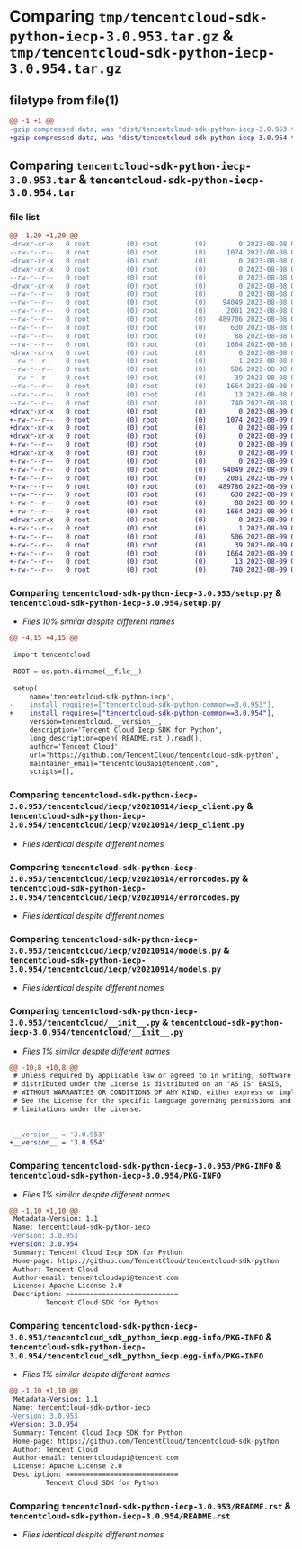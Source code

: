 # Comparing `tmp/tencentcloud-sdk-python-iecp-3.0.953.tar.gz` & `tmp/tencentcloud-sdk-python-iecp-3.0.954.tar.gz`

## filetype from file(1)

```diff
@@ -1 +1 @@
-gzip compressed data, was "dist/tencentcloud-sdk-python-iecp-3.0.953.tar", last modified: Tue Aug  8 00:26:37 2023, max compression
+gzip compressed data, was "dist/tencentcloud-sdk-python-iecp-3.0.954.tar", last modified: Wed Aug  9 00:26:39 2023, max compression
```

## Comparing `tencentcloud-sdk-python-iecp-3.0.953.tar` & `tencentcloud-sdk-python-iecp-3.0.954.tar`

### file list

```diff
@@ -1,20 +1,20 @@
-drwxr-xr-x   0 root         (0) root         (0)        0 2023-08-08 00:26:37.000000 tencentcloud-sdk-python-iecp-3.0.953/
--rw-r--r--   0 root         (0) root         (0)     1074 2023-08-08 00:26:37.000000 tencentcloud-sdk-python-iecp-3.0.953/setup.py
-drwxr-xr-x   0 root         (0) root         (0)        0 2023-08-08 00:26:37.000000 tencentcloud-sdk-python-iecp-3.0.953/tencentcloud/
-drwxr-xr-x   0 root         (0) root         (0)        0 2023-08-08 00:26:37.000000 tencentcloud-sdk-python-iecp-3.0.953/tencentcloud/iecp/
--rw-r--r--   0 root         (0) root         (0)        0 2023-08-08 00:26:37.000000 tencentcloud-sdk-python-iecp-3.0.953/tencentcloud/iecp/__init__.py
-drwxr-xr-x   0 root         (0) root         (0)        0 2023-08-08 00:26:37.000000 tencentcloud-sdk-python-iecp-3.0.953/tencentcloud/iecp/v20210914/
--rw-r--r--   0 root         (0) root         (0)        0 2023-08-08 00:26:37.000000 tencentcloud-sdk-python-iecp-3.0.953/tencentcloud/iecp/v20210914/__init__.py
--rw-r--r--   0 root         (0) root         (0)    94049 2023-08-08 00:26:37.000000 tencentcloud-sdk-python-iecp-3.0.953/tencentcloud/iecp/v20210914/iecp_client.py
--rw-r--r--   0 root         (0) root         (0)     2001 2023-08-08 00:26:37.000000 tencentcloud-sdk-python-iecp-3.0.953/tencentcloud/iecp/v20210914/errorcodes.py
--rw-r--r--   0 root         (0) root         (0)   489786 2023-08-08 00:26:37.000000 tencentcloud-sdk-python-iecp-3.0.953/tencentcloud/iecp/v20210914/models.py
--rw-r--r--   0 root         (0) root         (0)      630 2023-08-08 00:26:37.000000 tencentcloud-sdk-python-iecp-3.0.953/tencentcloud/__init__.py
--rw-r--r--   0 root         (0) root         (0)       88 2023-08-08 00:26:37.000000 tencentcloud-sdk-python-iecp-3.0.953/setup.cfg
--rw-r--r--   0 root         (0) root         (0)     1664 2023-08-08 00:26:37.000000 tencentcloud-sdk-python-iecp-3.0.953/PKG-INFO
-drwxr-xr-x   0 root         (0) root         (0)        0 2023-08-08 00:26:37.000000 tencentcloud-sdk-python-iecp-3.0.953/tencentcloud_sdk_python_iecp.egg-info/
--rw-r--r--   0 root         (0) root         (0)        1 2023-08-08 00:26:37.000000 tencentcloud-sdk-python-iecp-3.0.953/tencentcloud_sdk_python_iecp.egg-info/dependency_links.txt
--rw-r--r--   0 root         (0) root         (0)      506 2023-08-08 00:26:37.000000 tencentcloud-sdk-python-iecp-3.0.953/tencentcloud_sdk_python_iecp.egg-info/SOURCES.txt
--rw-r--r--   0 root         (0) root         (0)       39 2023-08-08 00:26:37.000000 tencentcloud-sdk-python-iecp-3.0.953/tencentcloud_sdk_python_iecp.egg-info/requires.txt
--rw-r--r--   0 root         (0) root         (0)     1664 2023-08-08 00:26:37.000000 tencentcloud-sdk-python-iecp-3.0.953/tencentcloud_sdk_python_iecp.egg-info/PKG-INFO
--rw-r--r--   0 root         (0) root         (0)       13 2023-08-08 00:26:37.000000 tencentcloud-sdk-python-iecp-3.0.953/tencentcloud_sdk_python_iecp.egg-info/top_level.txt
--rw-r--r--   0 root         (0) root         (0)      740 2023-08-08 00:26:37.000000 tencentcloud-sdk-python-iecp-3.0.953/README.rst
+drwxr-xr-x   0 root         (0) root         (0)        0 2023-08-09 00:26:39.000000 tencentcloud-sdk-python-iecp-3.0.954/
+-rw-r--r--   0 root         (0) root         (0)     1074 2023-08-09 00:26:38.000000 tencentcloud-sdk-python-iecp-3.0.954/setup.py
+drwxr-xr-x   0 root         (0) root         (0)        0 2023-08-09 00:26:39.000000 tencentcloud-sdk-python-iecp-3.0.954/tencentcloud/
+drwxr-xr-x   0 root         (0) root         (0)        0 2023-08-09 00:26:39.000000 tencentcloud-sdk-python-iecp-3.0.954/tencentcloud/iecp/
+-rw-r--r--   0 root         (0) root         (0)        0 2023-08-09 00:26:38.000000 tencentcloud-sdk-python-iecp-3.0.954/tencentcloud/iecp/__init__.py
+drwxr-xr-x   0 root         (0) root         (0)        0 2023-08-09 00:26:39.000000 tencentcloud-sdk-python-iecp-3.0.954/tencentcloud/iecp/v20210914/
+-rw-r--r--   0 root         (0) root         (0)        0 2023-08-09 00:26:38.000000 tencentcloud-sdk-python-iecp-3.0.954/tencentcloud/iecp/v20210914/__init__.py
+-rw-r--r--   0 root         (0) root         (0)    94049 2023-08-09 00:26:38.000000 tencentcloud-sdk-python-iecp-3.0.954/tencentcloud/iecp/v20210914/iecp_client.py
+-rw-r--r--   0 root         (0) root         (0)     2001 2023-08-09 00:26:38.000000 tencentcloud-sdk-python-iecp-3.0.954/tencentcloud/iecp/v20210914/errorcodes.py
+-rw-r--r--   0 root         (0) root         (0)   489786 2023-08-09 00:26:38.000000 tencentcloud-sdk-python-iecp-3.0.954/tencentcloud/iecp/v20210914/models.py
+-rw-r--r--   0 root         (0) root         (0)      630 2023-08-09 00:26:38.000000 tencentcloud-sdk-python-iecp-3.0.954/tencentcloud/__init__.py
+-rw-r--r--   0 root         (0) root         (0)       88 2023-08-09 00:26:39.000000 tencentcloud-sdk-python-iecp-3.0.954/setup.cfg
+-rw-r--r--   0 root         (0) root         (0)     1664 2023-08-09 00:26:39.000000 tencentcloud-sdk-python-iecp-3.0.954/PKG-INFO
+drwxr-xr-x   0 root         (0) root         (0)        0 2023-08-09 00:26:39.000000 tencentcloud-sdk-python-iecp-3.0.954/tencentcloud_sdk_python_iecp.egg-info/
+-rw-r--r--   0 root         (0) root         (0)        1 2023-08-09 00:26:39.000000 tencentcloud-sdk-python-iecp-3.0.954/tencentcloud_sdk_python_iecp.egg-info/dependency_links.txt
+-rw-r--r--   0 root         (0) root         (0)      506 2023-08-09 00:26:39.000000 tencentcloud-sdk-python-iecp-3.0.954/tencentcloud_sdk_python_iecp.egg-info/SOURCES.txt
+-rw-r--r--   0 root         (0) root         (0)       39 2023-08-09 00:26:39.000000 tencentcloud-sdk-python-iecp-3.0.954/tencentcloud_sdk_python_iecp.egg-info/requires.txt
+-rw-r--r--   0 root         (0) root         (0)     1664 2023-08-09 00:26:39.000000 tencentcloud-sdk-python-iecp-3.0.954/tencentcloud_sdk_python_iecp.egg-info/PKG-INFO
+-rw-r--r--   0 root         (0) root         (0)       13 2023-08-09 00:26:39.000000 tencentcloud-sdk-python-iecp-3.0.954/tencentcloud_sdk_python_iecp.egg-info/top_level.txt
+-rw-r--r--   0 root         (0) root         (0)      740 2023-08-09 00:26:38.000000 tencentcloud-sdk-python-iecp-3.0.954/README.rst
```

### Comparing `tencentcloud-sdk-python-iecp-3.0.953/setup.py` & `tencentcloud-sdk-python-iecp-3.0.954/setup.py`

 * *Files 10% similar despite different names*

```diff
@@ -4,15 +4,15 @@
 
 import tencentcloud
 
 ROOT = os.path.dirname(__file__)
 
 setup(
     name='tencentcloud-sdk-python-iecp',
-    install_requires=["tencentcloud-sdk-python-common==3.0.953"],
+    install_requires=["tencentcloud-sdk-python-common==3.0.954"],
     version=tencentcloud.__version__,
     description='Tencent Cloud Iecp SDK for Python',
     long_description=open('README.rst').read(),
     author='Tencent Cloud',
     url='https://github.com/TencentCloud/tencentcloud-sdk-python',
     maintainer_email="tencentcloudapi@tencent.com",
     scripts=[],
```

### Comparing `tencentcloud-sdk-python-iecp-3.0.953/tencentcloud/iecp/v20210914/iecp_client.py` & `tencentcloud-sdk-python-iecp-3.0.954/tencentcloud/iecp/v20210914/iecp_client.py`

 * *Files identical despite different names*

### Comparing `tencentcloud-sdk-python-iecp-3.0.953/tencentcloud/iecp/v20210914/errorcodes.py` & `tencentcloud-sdk-python-iecp-3.0.954/tencentcloud/iecp/v20210914/errorcodes.py`

 * *Files identical despite different names*

### Comparing `tencentcloud-sdk-python-iecp-3.0.953/tencentcloud/iecp/v20210914/models.py` & `tencentcloud-sdk-python-iecp-3.0.954/tencentcloud/iecp/v20210914/models.py`

 * *Files identical despite different names*

### Comparing `tencentcloud-sdk-python-iecp-3.0.953/tencentcloud/__init__.py` & `tencentcloud-sdk-python-iecp-3.0.954/tencentcloud/__init__.py`

 * *Files 1% similar despite different names*

```diff
@@ -10,8 +10,8 @@
 # Unless required by applicable law or agreed to in writing, software
 # distributed under the License is distributed on an "AS IS" BASIS,
 # WITHOUT WARRANTIES OR CONDITIONS OF ANY KIND, either express or implied.
 # See the License for the specific language governing permissions and
 # limitations under the License.
 
 
-__version__ = '3.0.953'
+__version__ = '3.0.954'
```

### Comparing `tencentcloud-sdk-python-iecp-3.0.953/PKG-INFO` & `tencentcloud-sdk-python-iecp-3.0.954/PKG-INFO`

 * *Files 1% similar despite different names*

```diff
@@ -1,10 +1,10 @@
 Metadata-Version: 1.1
 Name: tencentcloud-sdk-python-iecp
-Version: 3.0.953
+Version: 3.0.954
 Summary: Tencent Cloud Iecp SDK for Python
 Home-page: https://github.com/TencentCloud/tencentcloud-sdk-python
 Author: Tencent Cloud
 Author-email: tencentcloudapi@tencent.com
 License: Apache License 2.0
 Description: ============================
         Tencent Cloud SDK for Python
```

### Comparing `tencentcloud-sdk-python-iecp-3.0.953/tencentcloud_sdk_python_iecp.egg-info/PKG-INFO` & `tencentcloud-sdk-python-iecp-3.0.954/tencentcloud_sdk_python_iecp.egg-info/PKG-INFO`

 * *Files 1% similar despite different names*

```diff
@@ -1,10 +1,10 @@
 Metadata-Version: 1.1
 Name: tencentcloud-sdk-python-iecp
-Version: 3.0.953
+Version: 3.0.954
 Summary: Tencent Cloud Iecp SDK for Python
 Home-page: https://github.com/TencentCloud/tencentcloud-sdk-python
 Author: Tencent Cloud
 Author-email: tencentcloudapi@tencent.com
 License: Apache License 2.0
 Description: ============================
         Tencent Cloud SDK for Python
```

### Comparing `tencentcloud-sdk-python-iecp-3.0.953/README.rst` & `tencentcloud-sdk-python-iecp-3.0.954/README.rst`

 * *Files identical despite different names*

